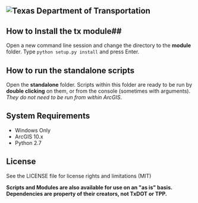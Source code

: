 ![Texas Department of Transportation](https://github.com/TxDOT/python/blob/master/TxDOT_small.png?raw=true)
----------

## How to Install the **tx** module##

Open a new command line session and change the directory to the **module** folder. Type ```python setup.py install``` and press Enter.


## How to run the **standalone** scripts ##

Open the **standalone** folder. Scripts within this folder are ready to be run by **double clicking** on them, or from the console (sometimes with arguments).  *They do not need to be run from within ArcGIS*.

## System Requirements ##
- Windows Only
- ArcGIS 10.x
- Python 2.7


## License ##

See the LICENSE file for license rights and limitations (MIT)

**Scripts and Modules are also available for use on an "as is" basis. Dependencies are property of their creators, not TxDOT or TPP.**
